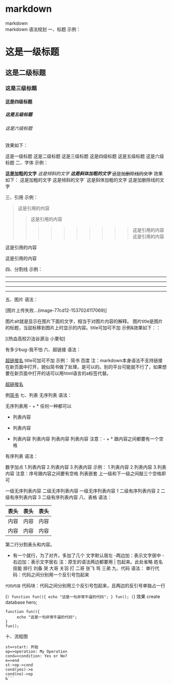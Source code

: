 # markdown
markdown  
markdown  语法规划
一、标题
示例：

# 这是一级标题
## 这是二级标题
### 这是三级标题
#### 这是四级标题
##### 这是五级标题
###### 这是六级标题
效果如下：

这是一级标题
这是二级标题
这是三级标题
这是四级标题
这是五级标题
这是六级标题
二、字体
示例：

**这是加粗的文字**
*这是倾斜的文字*
***这是斜体加粗的文字***
~~这是加删除线的文字~~
效果如下：
这是加粗的文字
这是倾斜的文字`
这是斜体加粗的文字
这是加删除线的文字

三、引用
示例：

>这是引用的内容
>>这是引用的内容
>>>>>>>>>>这是引用的内容
这是引用的内容

这是引用的内容

这是引用的内容

四、分割线
示例：

---
----
***
*****
五、图片
语法：

[图片上传失败...(image-77cd12-1537024117069)]

图片alt就是显示在图片下面的文字，相当于对图片内容的解释。
图片title是图片的标题，当鼠标移到图片上时显示的内容。title可加可不加
示例&效果如下：：


[(热血高校2)泷谷源治 小栗旬]

有多少bug-我不怕
六、超链接
语法：

[超链接名](超链接地址 "超链接title")
title可加可不加
示例：
简书
百度
注：markdown本身语法不支持链接在新页面中打开，貌似简书做了处理，是可以的。别的平台可能就不行了，如果想要在新页面中打开的话可以用html语言的a标签代替。

<a href="超链接地址" target="_blank">超链接名</a>

例<a href="https://www.jianshu.com/u/1f5ac0cf6a8b" target="_blank">简书</a>
七、列表
无序列表
语法：

无序列表用 - + * 任何一种都可以
- 列表内容
+ 列表内容
* 列表内容
列表内容
列表内容
列表内容
注意：- + * 跟内容之间都要有一个空格

有序列表
语法：

数字加点
1.列表内容
2.列表内容
3.列表内容
示例：
1.列表内容
2.列表内容
3.列表内容
注意：序号跟内容之间要有空格
列表嵌套
上一级和下一级之间敲三个空格即可

一级无序列表内容
二级无序列表内容
一级无序列表内容
1 二级有序列表内容
2 二级有序列表内容
3 二级有序列表内容
八、表格
语法：

表头|表头|表头
---|:--:|---:
内容|内容|内容
内容|内容|内容
第二行分割表头和内容。
- 有一个就行，为了对齐，多加了几个
文字默认居左
-两边加：表示文字居中
-右边加：表示文字居右
注：原生的语法两边都要用 | 包起来。此处省略
姓名	技能	排行
刘备	哭	大哥
关羽	打	二哥
张飞	骂	三弟
九、代码
语法：
单行代码：代码之间分别用一个反引号包起来

`代码内容`
代码块：代码之间分别用三个反引号包起来，且两边的反引号单独占一行

(```)
function fun(){
         echo "这是一句非常牛逼的代码";
    }
    fun();
(```)
效果
create database hero;

    function fun(){
         echo "这是一句非常牛逼的代码";
    }
    fun();
十、流程图
```flow
st=>start: 开始
op=>operation: My Operation
cond=>condition: Yes or No?
e=>end
st->op->cond
cond(yes)->e
cond(no)->op
&```

